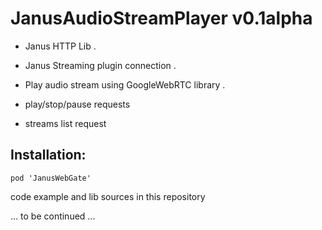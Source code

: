 # JanusAudioStreamPlayer v0.1alpha

- Janus HTTP Lib . 

- Janus Streaming plugin connection . 

- Play audio stream using GoogleWebRTC library . 

- play/stop/pause requests

- streams list request
    
## Installation:

    pod 'JanusWebGate'


code example and lib sources in this repository

    
... to be continued ...
